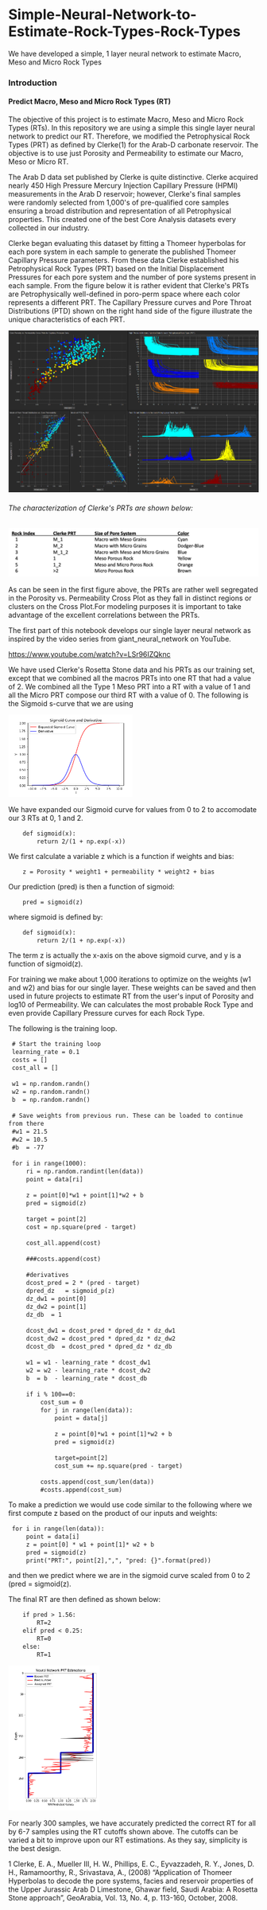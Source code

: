 # Simple-Neural-Network-to-Estimate-Rock-Types-Rock-Types
We have developed a simple, 1 layer neural network to estimate Macro, Meso and Micro Rock Types
### Introduction
#### Predict Macro, Meso and Micro Rock Types (RT)
The objective of this project is to estimate Macro, Meso and Micro Rock Types (RTs). In this repository we are using a simple this single layer neural network to predict our RT. Therefore, we modified the Petrophysical Rock Types (PRT) as defined by Clerke(1) for the Arab-D carbonate reservoir. The objective is to use just Porosity and Permeability to estimate our Macro, Meso or Micro RT.

The Arab D data set published by Clerke is quite distinctive. Clerke acquired nearly 450 High Pressure Mercury Injection Capillary Pressure (HPMI) measurements in the Arab D reservoir; however, Clerke's final samples were randomly selected from 1,000's of pre-qualified core samples ensuring a broad distribution and representation of all Petrophysical properties. This created one of the best Core Analysis datasets every collected in our industry. 

Clerke began evaluating this dataset by fitting a Thomeer hyperbolas for each pore system in each sample to generate the published Thomeer Capillary Pressure parameters. From these data Clerke established his Petrophysical Rock Types (PRT) based on the Initial Displacement Pressures for each pore system and the number of pore systems present in each sample. From the figure below it is rather evident that Clerke's PRTs are Petrophysically well-defined in poro-perm space where each color represents a different PRT.  The Capillary Pressure curves and Pore Throat Distributions (PTD) shown on the right hand side of the figure illustrate the unique characteristics of each PRT. 

![TS_Image](PRT.png)

###### The characterization of Clerke's PRTs are shown below:

![TS_Image](Rock-Types.png)

As can be seen in the first figure above, the PRTs are rather well segregated in the Porosity vs. Permeability Cross Plot as they fall in distinct regions or clusters on the Cross Plot.For modeling purposes it is important to take advantage of the excellent correlations between the PRTs. 

The first part of this notebook develops our single layer neural network as inspired by the video series from giant_neural_network on YouTube. 

https://www.youtube.com/watch?v=LSr96IZQknc

We have used Clerke's Rosetta Stone data and his PRTs as our training set, except that we combined all the macros PRTs into one RT that had a value of 2. We combined all the Type 1 Meso PRT into a RT with a value of 1 and all the Micro PRT compose our third RT with a value of 0. The following is the Sigmoid s-curve that we are using

![TS_Image](sigmoid.png)

We have expanded our Sigmoid curve for values from 0 to 2 to accomodate our 3 RTs at 0, 1 and 2.
 
        def sigmoid(x):
            return 2/(1 + np.exp(-x))

We first calculate a variable z which is a function if weights and bias:
        
        z = Porosity * weight1 + permeability * weight2 + bias

Our prediction (pred) is then a function of sigmoid:        
        
        pred = sigmoid(z) 

where sigmoid is defined by:
        
        def sigmoid(x):
            return 2/(1 + np.exp(-x))

The term z is actually the x-axis on the above sigmoid curve, and y is a function of sigmoid(z). 

For training we make about 1,000 iterations to optimize on the weights (w1 and w2) and bias for our single layer. These weights can be saved and then used in future projects to estimate RT from the user's input of Porosity and log10 of Permeability. We can calculates the most probable Rock Type and even provide Capillary Pressure curves for each Rock Type.

The following is the training loop. 

     # Start the training loop
     learning_rate = 0.1
     costs = []
     cost_all = []

     w1 = np.random.randn()
     w2 = np.random.randn()
     b  = np.random.randn()

     # Save weights from previous run. These can be loaded to continue from there
     #w1 = 21.5
     #w2 = 10.5
     #b  = -77

     for i in range(1000):
         ri = np.random.randint(len(data))
         point = data[ri]

         z = point[0]*w1 + point[1]*w2 + b
         pred = sigmoid(z)

         target = point[2]
         cost = np.square(pred - target)

         cost_all.append(cost)

         ###costs.append(cost)

         #derivatives
         dcost_pred = 2 * (pred - target)
         dpred_dz   = sigmoid_p(z)
         dz_dw1 = point[0]
         dz_dw2 = point[1]
         dz_db  = 1

         dcost_dw1 = dcost_pred * dpred_dz * dz_dw1
         dcost_dw2 = dcost_pred * dpred_dz * dz_dw2
         dcost_db  = dcost_pred * dpred_dz * dz_db

         w1 = w1 - learning_rate * dcost_dw1
         w2 = w2 - learning_rate * dcost_dw2
         b  = b  - learning_rate * dcost_db

         if i % 100==0:
             cost_sum = 0
             for j in range(len(data)):
                 point = data[j]

                 z = point[0]*w1 + point[1]*w2 + b
                 pred = sigmoid(z)

                 target=point[2]
                 cost_sum += np.square(pred - target)

             costs.append(cost_sum/len(data))
             #costs.append(cost_sum)


To make a prediction we would use code similar to the following where we first compute z based on the product of our inputs and weights:

     for i in range(len(data)):
         point = data[i]
         z = point[0] * w1 + point[1]* w2 + b
         pred = sigmoid(z)
         print("PRT:", point[2],",", "pred: {}".format(pred))

and then we predict where we are in the sigmoid curve scaled from 0 to 2 (pred = sigmoid(z).  

The final RT are then defined as shown below:
        
        if pred > 1.56:
            RT=2
        elif pred < 0.25:
            RT=0
        else:
            RT=1
            
![TS_Image](pred.png)

For nearly 300 samples, we have accurately predicted the correct RT for all by 6-7 samples using the RT cutoffs shown above. The cutoffs can be varied a bit to improve upon our RT estimations. As they say, simplicity is the best design. 


1 Clerke, E. A., Mueller III, H. W., Phillips, E. C., Eyvazzadeh, R. Y., Jones, D. H., Ramamoorthy, R., Srivastava, A., (2008) “Application of Thomeer Hyperbolas to decode the pore systems, facies and reservoir properties of the Upper Jurassic Arab D Limestone, Ghawar field, Saudi Arabia: A Rosetta Stone approach”, GeoArabia, Vol. 13, No. 4, p. 113-160, October, 2008. 

